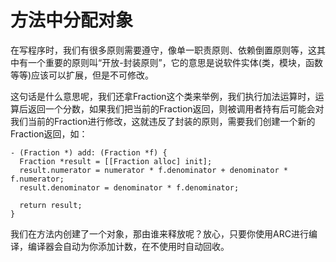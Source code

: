 # 方法中分配对象

在写程序时，我们有很多原则需要遵守，像单一职责原则、依赖倒置原则等，这其中有一个重要的原则叫“开放-封装原则”，它的意思是说软件实体(类，模块，函数等等)应该可以扩展，但是不可修改。

这句话是什么意思呢，我们还拿Fraction这个类来举例，我们执行加法运算时，运算后返回一个分数，如果我们把当前的Fraction返回，则被调用者持有后可能会对我们当前的Fraction进行修改，这就违反了封装的原则，需要我们创建一个新的Fraction返回，如：

``` objc
- (Fraction *) add: (Fraction *f) {
  Fraction *result = [[Fraction alloc] init];
  result.numerator = numerator * f.denominator + denominator * f.numerator;
  result.denominator = denominator * f.denominator;

  return result;
}
```

我们在方法内创建了一个对象，那由谁来释放呢？放心，只要你使用ARC进行编译，编译器会自动为你添加计数，在不使用时自动回收。